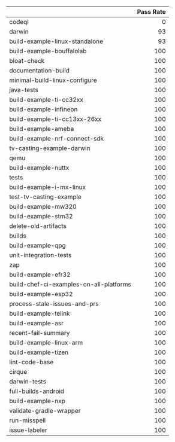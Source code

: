 |                                         |   Pass Rate |
|:----------------------------------------|------------:|
| codeql                                  |           0 |
| darwin                                  |          93 |
| build-example-linux-standalone          |          93 |
| build-example-bouffalolab               |         100 |
| bloat-check                             |         100 |
| documentation-build                     |         100 |
| minimal-build-linux-configure           |         100 |
| java-tests                              |         100 |
| build-example-ti-cc32xx                 |         100 |
| build-example-infineon                  |         100 |
| build-example-ti-cc13xx-26xx            |         100 |
| build-example-ameba                     |         100 |
| build-example-nrf-connect-sdk           |         100 |
| tv-casting-example-darwin               |         100 |
| qemu                                    |         100 |
| build-example-nuttx                     |         100 |
| tests                                   |         100 |
| build-example-i-mx-linux                |         100 |
| test-tv-casting-example                 |         100 |
| build-example-mw320                     |         100 |
| build-example-stm32                     |         100 |
| delete-old-artifacts                    |         100 |
| builds                                  |         100 |
| build-example-qpg                       |         100 |
| unit-integration-tests                  |         100 |
| zap                                     |         100 |
| build-example-efr32                     |         100 |
| build-chef-ci-examples-on-all-platforms |         100 |
| build-example-esp32                     |         100 |
| process-stale-issues-and-prs            |         100 |
| build-example-telink                    |         100 |
| build-example-asr                       |         100 |
| recent-fail-summary                     |         100 |
| build-example-linux-arm                 |         100 |
| build-example-tizen                     |         100 |
| lint-code-base                          |         100 |
| cirque                                  |         100 |
| darwin-tests                            |         100 |
| full-builds-android                     |         100 |
| build-example-nxp                       |         100 |
| validate-gradle-wrapper                 |         100 |
| run-misspell                            |         100 |
| issue-labeler                           |         100 |